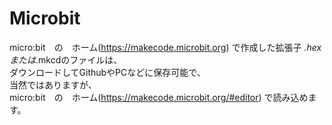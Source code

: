 # Microbit

micro:bit　の　ホーム(https://makecode.microbit.org) で作成した拡張子 *.hex または*.mkcdのファイルは、  
ダウンロードしてGithubやPCなどに保存可能で、  
当然ではありますが、  
micro:bit　の　ホーム(https://makecode.microbit.org/#editor) で読み込めます。  
